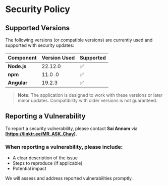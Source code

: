 # Security Policy

## Supported Versions
The following versions (or compatible versions) are currently used and supported with security updates:

| Component  | Version Used | Supported |
|------------|-------------|-----------|
| **Node.js** | 22.12.0       | ✅ |
| **npm**     | 11.0 .0       | ✅ |
| **Angular** | 19.2.3        | ✅ |

> **Note:** The application is designed to work with these versions or later minor updates. Compatibility with older versions is not guaranteed.

## Reporting a Vulnerability
To report a security vulnerability, please contact **Sai Annam** via **[https://linktr.ee/MR_ASK_Chay]**.

### When reporting a vulnerability, please include:
- A clear description of the issue  
- Steps to reproduce (if applicable)  
- Potential impact  

We will assess and address reported vulnerabilities promptly.
